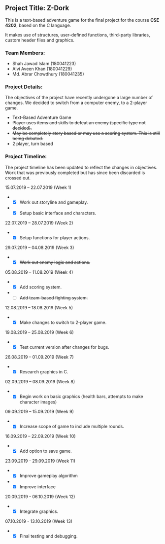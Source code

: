 ## Project Title: Z-Dork

This is a text-based adventure game for the final project for the course **CSE 4202**, based on the C language.

It makes use of structures, user-defined functions, third-party libraries, custom header files and graphics.

### Team Members:
- Shah Jawad Islam (180041223)
- Alvi Aveen Khan (180041229)
- Md. Abrar Chowdhury (180041235)

### Project Details:
The objectives of the project have recently undergone a large number of changes. We decided to switch from a computer enemy, to a 2-player game.

- Text-Based Adventure Game
- ~~Player uses items and skills to defeat an enemy (specific type not decided).~~
- ~~May be completely story based or may use a scoring system. This is still being debated.~~
- 2 player, turn based

### Project Timeline:
The project timeline has been updated to reflect the changes in objectives. Work that was previously completed but has since been discarded is crossed out.

15.07.2019 – 22.07.2019	(Week 1)
- -[x] Work out storyline and gameplay.
- -[x] Setup basic interface and characters.

22.07.2019 – 28.07.2019	(Week 2)
- -[x] Setup functions for player actions.

29.07.2019 – 04.08.2019	(Week 3)
- -[x] ~~Work out enemy logic and actions.~~

05.08.2019 – 11.08.2019	(Week 4)
- -[x] Add scoring system.
- -[ ] ~~Add team-based fighting system.~~

12.08.2019 – 18.08.2019	(Week 5)
- -[x] Make changes to switch to 2-player game.

19.08.2019 – 25.08.2019	(Week 6)
- -[x] Test current version after changes for bugs.

26.08.2019 – 01.09.2019	(Week 7)
- -[x] Research graphics in C.

02.09.2019 – 08.09.2019	(Week 8)
- -[x] Begin work on basic graphics (health bars, attempts to make character images)

09.09.2019 – 15.09.2019	(Week 9)
- -[x] Increase scope of game to include multiple rounds.

16.09.2019 – 22.09.2019	(Week 10)
- -[x] Add option to save game.

23.09.2019 - 29.09.2019 (Week 11)
- -[x] Improve gameplay algorithm
- -[x] Improve interface

20.09.2019 - 06.10.2019 (Week 12)
- -[x] Integrate graphics.

07.10.2019 - 13.10.2019 (Week 13)
- -[x] Final testing and debugging.
